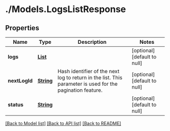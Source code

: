 # ./Models.LogsListResponse
## Properties

Name | Type | Description | Notes
------------ | ------------- | ------------- | -------------
**logs** | [**List**][1] |  | [optional] [default to null]
**nextLogId** | [**String**][2] | Hash identifier of the next log to return in the list. This parameter is used for the pagination feature. | [optional] [default to null]
**status** | [**String**][2] |  | [optional] [default to null]

[[Back to Model list]][3] [[Back to API list]][4] [[Back to README]][5]

[1]: Log.md
[2]: string.md
[3]: ../README.md#documentation-for-models
[4]: ../README.md#documentation-for-api-endpoints
[5]: ../README.md
